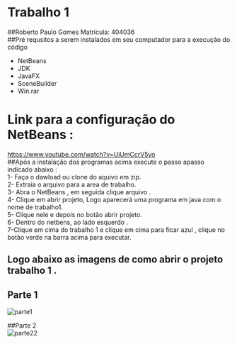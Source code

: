 # Trabalho 1  
##Roberto Paulo Gomes Matricula: 404036  
##Pré requsitos a  serem instalados  em seu computador para a execução do   código   
* NetBeans  
* JDK  
* JavaFX  
* SceneBuilder  
* Win.rar  
# Link para a configuração do NetBeans :  
https://www.youtube.com/watch?v=UiUmCcrV5yo  
##Após a instalação dos programas acima execute o passo apasso indicado  abaixo :  
1- Faça o  dawload  ou clone do  aquivo em zip.  
2- Extraia o arquivo para a area de trabalho.  
3- Abra o NetBeans , em seguida clique  arquivo  .  
4- Clique em abrir  projeto, Logo aparecerá uma programa em java com o nome de trabalho1.  
5-  Clique nele e depois no botão abrir projeto.  
6- Dentro do netbens, ao lado esquerdo .     
7-Clique em cima do trabalho 1 e clique em cima para ficar azul , clique no botão verde na barra acima para executar.  
  
    
## Logo abaixo as imagens de como abrir o projeto trabalho 1 .  
## Parte 1  
![parte1](https://user-images.githubusercontent.com/43654314/46511059-c5eeb980-c822-11e8-8451-58d92f758e27.jpeg)  
  
##Parte 2  
![parte22](https://user-images.githubusercontent.com/43654314/46511148-457c8880-c823-11e8-900d-b88fd8352a63.png)


